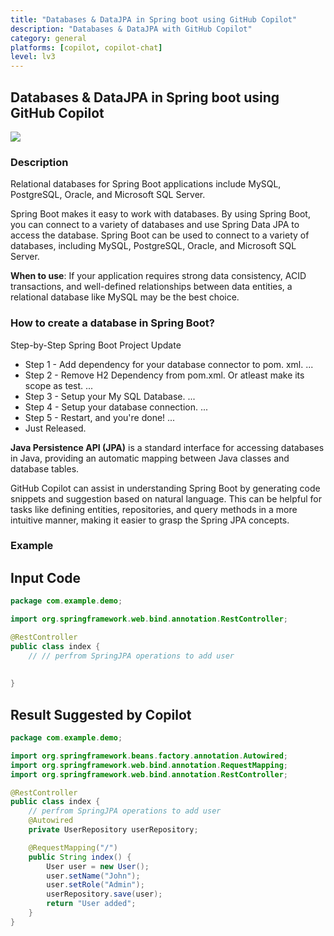 ```yaml
---
title: "Databases & DataJPA in Spring boot using GitHub Copilot"
description: "Databases & DataJPA with GitHub Copilot"
category: general
platforms: [copilot, copilot-chat]
level: lv3
---
```

 
## Databases & DataJPA in Spring boot using GitHub Copilot
[<img src="https://img.shields.io/badge/Lv3-Mature_Best_Practice-brightgreen">](https://github.com/orgs/AI-Native-Development/projects/1/)
 
### Description
Relational databases for Spring Boot applications include MySQL, PostgreSQL, Oracle, and Microsoft SQL Server.

Spring Boot makes it easy to work with databases. By using Spring Boot, you can connect to a variety of databases and use Spring Data JPA to access the database. Spring Boot can be used to connect to a variety of databases, including MySQL, PostgreSQL, Oracle, and Microsoft SQL Server. 

**When to use**: If your application requires strong data consistency, ACID transactions, and well-defined relationships between data entities, a relational database like MySQL may be the best choice.

### How to create a database in Spring Boot?
Step-by-Step Spring Boot Project Update

- Step 1 - Add dependency for your database connector to pom. xml. ...
- Step 2 - Remove H2 Dependency from pom.xml. Or atleast make its scope as test. ...
- Step 3 - Setup your My SQL Database. ...
- Step 4 - Setup your database connection. ...
- Step 5 - Restart, and you're done! ...
- Just Released.

**Java Persistence API (JPA)** is a standard interface for accessing databases in Java, providing an automatic mapping between Java classes and database tables.

GitHub Copilot can assist in understanding Spring Boot by generating code snippets and suggestion based on natural language. This can be helpful for tasks like defining entities, repositories, and query methods in a more intuitive manner, making it easier to grasp the Spring JPA concepts.

### Example

## Input Code
```java
package com.example.demo;

import org.springframework.web.bind.annotation.RestController;

@RestController
public class index {
    // // perfrom SpringJPA operations to add user
    
    
}
```

## Result Suggested by Copilot
```java
package com.example.demo;

import org.springframework.beans.factory.annotation.Autowired;
import org.springframework.web.bind.annotation.RequestMapping;
import org.springframework.web.bind.annotation.RestController;

@RestController
public class index {
    // perfrom SpringJPA operations to add user
    @Autowired
    private UserRepository userRepository;

    @RequestMapping("/")
    public String index() {
        User user = new User();
        user.setName("John");
        user.setRole("Admin");
        userRepository.save(user);
        return "User added";
    }
}
```
